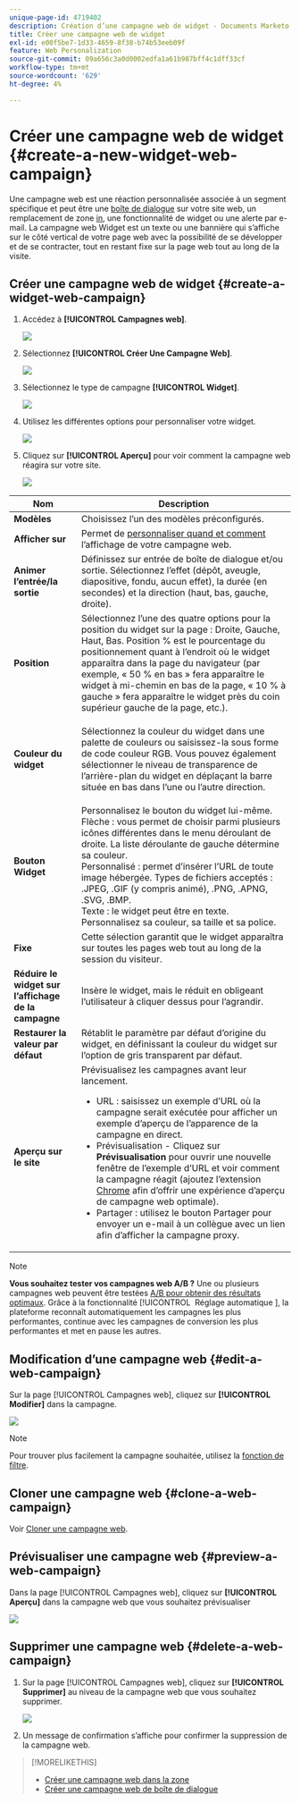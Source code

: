 ```yaml
---
unique-page-id: 4719402
description: Création d’une campagne web de widget - Documents Marketo - Documentation du produit
title: Créer une campagne web de widget
exl-id: e00f5be7-1d33-4659-8f38-b74b53eeb09f
feature: Web Personalization
source-git-commit: 09a656c3a0d0002edfa1a61b987bff4c1dff33cf
workflow-type: tm+mt
source-wordcount: '629'
ht-degree: 4%

---
```


# Créer une campagne web de widget {#create-a-new-widget-web-campaign}

Une campagne web est une réaction personnalisée associée à un segment spécifique et peut être une [boîte de dialogue](/help/marketo/product-docs/web-personalization/working-with-web-campaigns/create-a-new-dialog-web-campaign.md) sur votre site web, un remplacement de zone [in](/help/marketo/product-docs/web-personalization/working-with-web-campaigns/create-a-new-in-zone-web-campaign.md), une fonctionnalité de widget ou une alerte par e-mail. La campagne web Widget est un texte ou une bannière qui s’affiche sur le côté vertical de votre page web avec la possibilité de se développer et de se contracter, tout en restant fixe sur la page web tout au long de la visite.

## Créer une campagne web de widget {#create-a-widget-web-campaign}

1. Accédez à **[!UICONTROL Campagnes web]**.

   ![](assets/image2016-8-18-15-3a57-3a46.png)

1. Sélectionnez **[!UICONTROL Créer Une Campagne Web]**.

   ![](assets/create-new-web-campaign-hand-1.png)

1. Sélectionnez le type de campagne **[!UICONTROL Widget]**.

   ![](assets/3.png)

1. Utilisez les différentes options pour personnaliser votre widget.

   ![](assets/4.png)

1. Cliquez sur **[!UICONTROL Aperçu]** pour voir comment la campagne web réagira sur votre site.

   ![](assets/preview.png)

<table>
 <thead>
  <tr>
   <th colspan="1" rowspan="1">Nom</th>
   <th colspan="1" rowspan="1">Description</th>
  </tr>
 </thead>
 <tbody>
  <tr>
   <td colspan="1"><strong>Modèles</strong></td>
   <td colspan="1">Choisissez l’un des modèles préconfigurés.</td>
  </tr>
  <tr>
   <td colspan="1"><strong>Afficher sur</strong></td>
   <td colspan="1">Permet de <a href="/help/marketo/product-docs/web-personalization/working-with-web-campaigns/set-how-your-web-campaign-displays.md" rel="nofollow">personnaliser quand et comment</a> l’affichage de votre campagne web.</td>
  </tr>
  <tr>
   <td colspan="1"><strong>Animer l’entrée/la sortie</strong></td>
   <td colspan="1">Définissez sur entrée de boîte de dialogue et/ou sortie. Sélectionnez l’effet (dépôt, aveugle, diapositive, fondu, aucun effet), la durée (en secondes) et la direction (haut, bas, gauche, droite).</td>
  </tr>
  <tr>
   <td colspan="1"><strong>Position</strong></td>
   <td colspan="1">Sélectionnez l’une des quatre options pour la position du widget sur la page : Droite, Gauche, Haut, Bas. Position % est le pourcentage du positionnement quant à l’endroit où le widget apparaîtra dans la page du navigateur (par exemple, « 50 % en bas » fera apparaître le widget à mi-chemin en bas de la page, « 10 % à gauche » fera apparaître le widget près du coin supérieur gauche de la page, etc.).<br></td>
  </tr>
  <tr>
   <td colspan="1" rowspan="1"><strong>Couleur du widget</strong></td>
   <td colspan="1" rowspan="1"><p>Sélectionnez la couleur du widget dans une palette de couleurs ou saisissez-la sous forme de code couleur RGB. Vous pouvez également sélectionner le niveau de transparence de l’arrière-plan du widget en déplaçant la barre située en bas dans l’une ou l’autre direction.</p></td>
  </tr>
  <tr>
   <td colspan="1" rowspan="1"><p><strong>Bouton Widget</strong><br></p></td>
   <td colspan="1" rowspan="1">Personnalisez le bouton du widget lui-même.<br>Flèche : vous permet de choisir parmi plusieurs icônes différentes dans le menu déroulant de droite. La liste déroulante de gauche détermine sa couleur.<br>Personnalisé : permet d’insérer l’URL de toute image hébergée. Types de fichiers acceptés : .JPEG, .GIF (y compris animé), .PNG, .APNG, .SVG, .BMP.<br>Texte : le widget peut être en texte. Personnalisez sa couleur, sa taille et sa police.</td>
  </tr>
  <tr>
   <td colspan="1"><strong>Fixe</strong></td>
   <td colspan="1">Cette sélection garantit que le widget apparaîtra sur toutes les pages web tout au long de la session du visiteur.</td>
  </tr>
  <tr>
   <td colspan="1"><strong>Réduire le widget sur l’affichage de la campagne</strong></td>
   <td colspan="1">Insère le widget, mais le réduit en obligeant l’utilisateur à cliquer dessus pour l’agrandir.</td>
  </tr>
  <tr>
   <td colspan="1"><strong>Restaurer la valeur par défaut </strong></td>
   <td colspan="1">Rétablit le paramètre par défaut d’origine du widget, en définissant la couleur du widget sur l’option de gris transparent par défaut.</td>
  </tr>
  <tr>
   <td colspan="1"><strong>Aperçu sur le site </strong></td>
   <td colspan="1">Prévisualisez les campagnes avant leur lancement.<br>
    <ul>
     <li>URL : saisissez un exemple d’URL où la campagne serait exécutée pour afficher un exemple d’aperçu de l’apparence de la campagne en direct.</li>
     <li>Prévisualisation - Cliquez sur <strong>Prévisualisation </strong>pour ouvrir une nouvelle fenêtre de l’exemple d’URL et voir comment la campagne réagit (ajoutez l’extension <a href="https://chrome.google.com/extensions/detail/ldiddonjplchallbngbccbfdfeldohkj?hl=en" rel="nofollow">Chrome</a> afin d’offrir une expérience d’aperçu de campagne web optimale). </li>
     <li>Partager : utilisez le bouton Partager pour envoyer un e-mail à un collègue avec un lien afin d’afficher la campagne proxy.</li>
    </ul></td>
  </tr>
 </tbody>
</table>

>[!NOTE]
>
>**Vous souhaitez tester vos campagnes web A/B ?** Une ou plusieurs campagnes web peuvent être testées [A/B pour obtenir des résultats optimaux](/help/marketo/product-docs/web-personalization/working-with-web-campaigns/ab-test-your-web-campaign.md). Grâce à la fonctionnalité [!UICONTROL &#x200B; Réglage automatique &#x200B;], la plateforme reconnaît automatiquement les campagnes les plus performantes, continue avec les campagnes de conversion les plus performantes et met en pause les autres.

## Modification d’une campagne web {#edit-a-web-campaign}

Sur la page [!UICONTROL Campagnes web], cliquez sur **[!UICONTROL Modifier]** dans la campagne.

![](assets/image2016-11-4-13-3a2-3a20.png)

>[!NOTE]
>
>Pour trouver plus facilement la campagne souhaitée, utilisez la [fonction de filtre](/help/marketo/product-docs/web-personalization/working-with-web-campaigns/filter-web-campaigns.md).

## Cloner une campagne web {#clone-a-web-campaign}

Voir [Cloner une campagne web](/help/marketo/product-docs/web-personalization/working-with-web-campaigns/clone-a-web-campaign.md).

## Prévisualiser une campagne web {#preview-a-web-campaign}

Dans la page [!UICONTROL Campagnes web], cliquez sur **[!UICONTROL Aperçu]** dans la campagne web que vous souhaitez prévisualiser

![](assets/widget-campaign-preview-hand.png)

## Supprimer une campagne web {#delete-a-web-campaign}

1. Sur la page [!UICONTROL Campagnes web], cliquez sur **[!UICONTROL Supprimer]** au niveau de la campagne web que vous souhaitez supprimer.

   ![](assets/widget-campaign-delete-hand.png)

1. Un message de confirmation s’affiche pour confirmer la suppression de la campagne web.

>[!MORELIKETHIS]
>
>* [Créer une campagne web dans la zone](/help/marketo/product-docs/web-personalization/working-with-web-campaigns/create-a-new-in-zone-web-campaign.md)
>* [Créer une campagne web de boîte de dialogue](/help/marketo/product-docs/web-personalization/working-with-web-campaigns/create-a-new-dialog-web-campaign.md)
